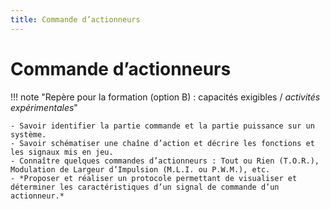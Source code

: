 ```yaml
---
title: Commande d’actionneurs
---
```


# Commande d’actionneurs

!!! note "Repère pour la formation (option B) : capacités exigibles / *activités expérimentales*"

    - Savoir identifier la partie commande et la partie puissance sur un système.
    - Savoir schématiser une chaîne d’action et décrire les fonctions et les signaux mis en jeu.
    - Connaître quelques commandes d’actionneurs : Tout ou Rien (T.O.R.), Modulation de Largeur d’Impulsion (M.L.I. ou P.W.M.), etc.
    - *Proposer et réaliser un protocole permettant de visualiser et déterminer les caractéristiques d’un signal de commande d’un actionneur.*


